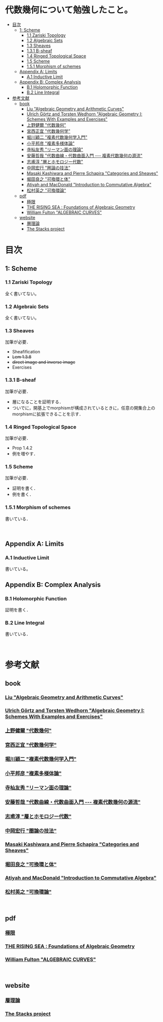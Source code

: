 # 代数幾何について勉強したこと。<!-- omit in toc -->

- [目次](#目次)
  - [1: Scheme](#1-scheme)
    - [1.1 Zariski Topology](#11-zariski-topology)
    - [1.2 Algebraic Sets](#12-algebraic-sets)
    - [1.3 Sheaves](#13-sheaves)
    - [1.3.1 B-sheaf](#131-b-sheaf)
    - [1.4 Ringed Topological Space](#14-ringed-topological-space)
    - [1.5 Scheme](#15-scheme)
    - [1.5.1 Morphism of schemes](#151-morphism-of-schemes)
  - [Appendix A: Limits](#appendix-a-limits)
    - [A.1 Inductive Limit](#a1-inductive-limit)
  - [Appendix B: Complex Analysis](#appendix-b-complex-analysis)
    - [B.1 Holomorphic Function](#b1-holomorphic-function)
    - [B.2 Line Integral](#b2-line-integral)
- [参考文献](#参考文献)
  - [book](#book)
    - [Liu "Algebraic Geometry and Arithmetic Curves"](#liu-algebraic-geometry-and-arithmetic-curves)
    - [Ulrich Görtz and Torsten Wedhorn "Algebraic Geometry I: Schemes With Examples and Exercises"](#ulrich-görtz-and-torsten-wedhorn-algebraic-geometry-i-schemes-with-examples-and-exercises)
    - [上野健爾 "代数幾何"](#上野健爾-代数幾何)
    - [宮西正宜 "代数幾何学"](#宮西正宜-代数幾何学)
    - [堀川穎二 "複素代数幾何学入門"](#堀川穎二-複素代数幾何学入門)
    - [小平邦彦 "複素多様体論"](#小平邦彦-複素多様体論)
    - [寺杣友秀 "リーマン面の理論"](#寺杣友秀-リーマン面の理論)
    - [安藤哲哉 "代数曲線・代数曲面入門 --- 複素代数幾何の源流"](#安藤哲哉-代数曲線代数曲面入門-----複素代数幾何の源流)
    - [志甫淳 "層とホモロジー代数"](#志甫淳-層とホモロジー代数)
    - [中岡宏行 "圏論の技法"](#中岡宏行-圏論の技法)
    - [Masaki Kashiwara and Pierre Schapira "Categories and Sheaves"](#masaki-kashiwara-and-pierre-schapira-categories-and-sheaves)
    - [堀田良之 "可換環と体"](#堀田良之-可換環と体)
    - [Atiyah and MacDonald "Introduction to Commutative Algebra"](#atiyah-and-macdonald-introduction-to-commutative-algebra)
    - [松村英之 "可換環論"](#松村英之-可換環論)
  - [pdf](#pdf)
    - [極限](#極限)
    - [THE RISING SEA : Foundations of Algebraic Geometry](#the-rising-sea--foundations-of-algebraic-geometry)
    - [William Fulton "ALGEBRAIC CURVES"](#william-fulton-algebraic-curves)
  - [website](#website)
    - [層理論](#層理論)
    - [The Stacks project](#the-stacks-project)


# 目次

## 1: Scheme

### 1.1 Zariski Topology
全く書いてない。

### 1.2 Algebraic Sets
全く書いてない。

### 1.3 Sheaves
加筆が必要．<br>
- Sheafification
- ~~Lem 1.3.8~~
- ~~direct image and inverse image~~
- Exercises

### 1.3.1 B-sheaf
加筆が必要．<br>
- 層になることを証明する．
- ついでに，開基上でmorphismが構成されているときに，任意の開集合上のmorphismに拡張できることを示す．


### 1.4 Ringed Topological Space
加筆が必要．<br>
- Prop 1.4.2
- 例を増やす．

### 1.5 Scheme
加筆が必要．<br>
- 証明を書く．
- 例を書く．

### 1.5.1 Morphism of schemes
書いている．

<br>


## Appendix A: Limits

### A.1 Inductive Limit
書いている。

## Appendix B: Complex Analysis

### B.1 Holomorphic Function
証明を書く．

### B.2 Line Integral
書いている．

<br>

# 参考文献

## book

### [Liu "Algebraic Geometry and Arithmetic Curves"](https://www.math.u-bordeaux.fr/~qliu/Book/index.html)

### [Ulrich Görtz and Torsten Wedhorn "Algebraic Geometry I: Schemes With Examples and Exercises"](https://link.springer.com/book/10.1007/978-3-658-30733-2)

### [上野健爾 "代数幾何"](https://www.iwanami.co.jp/book/b265778.html)

### [宮西正宜 "代数幾何学"](https://www.shokabo.co.jp/mybooks/ISBN978-4-7853-1312-8.htm)

<!-- 

### [川又雄二郎 "代数多様体論"](https://www.kyoritsu-pub.co.jp/book/b10011756.html)

### [David Mumford "Abelian Varieties"](https://bookstore.ams.org/tifr-13)

### [David Mumford "Algebraic Geometry I: Complex Projective Varieties"](https://www.amazon.co.jp/dp/3540586571/)

### [Phillip Griffiths and Joseph Harris "Principles of Algebraic Geometry"](https://onlinelibrary.wiley.com/doi/book/10.1002/9781118032527)

-->

### [堀川穎二 "複素代数幾何学入門"](https://www.iwanami.co.jp/book/b265464.html)

### [小平邦彦 "複素多様体論"](https://www.iwanami.co.jp/book/b265463.html)

### [寺杣友秀 "リーマン面の理論"](https://www.morikita.co.jp/books/mid/007831)

### [安藤哲哉 "代数曲線・代数曲面入門 --- 複素代数幾何の源流"](https://www.sugakushobo.co.jp/book-3107.html)

### [志甫淳 "層とホモロジー代数"](https://www.kyoritsu-pub.co.jp/book/b10003680.html)

### [中岡宏行 "圏論の技法"](https://www.nippyo.co.jp/shop/book/7004.html)

### [Masaki Kashiwara and Pierre Schapira "Categories and Sheaves"](https://link.springer.com/book/10.1007/3-540-27950-4)

### [堀田良之 "可換環と体"](https://www.iwanami.co.jp/book/b265760.html)

### [Atiyah and MacDonald "Introduction to Commutative Algebra"](https://www.amazon.co.jp/dp/0201407515)

### [松村英之 "可換環論"](https://www.kyoritsu-pub.co.jp/book/b10010967.html)

<!--

### [Loring W. Tu "An Introduction to Manifolds"](https://link.springer.com/book/10.1007/978-1-4419-7400-6)
(PDFがある)

### [Lee "Introduction to Smooth Manifolds"](https://link.springer.com/book/10.1007/978-1-4419-9982-5)
(PDFがある)

-->

<br>

## pdf

### [極限](https://www.math.s.chiba-u.ac.jp/~matsu/math/limit.pdf)

### [THE RISING SEA : Foundations of Algebraic Geometry](https://math.stanford.edu/~vakil/216blog/FOAGnov1817public.pdf)

### [William Fulton "ALGEBRAIC CURVES"](https://dept.math.lsa.umich.edu/~wfulton/CurveBook.pdf)

<br>

## website

### [層理論](https://mathlog.info/articles/1422)

### [The Stacks project](https://stacks.math.columbia.edu/)


